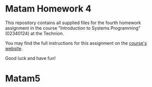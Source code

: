# Matam Homework 4

This repository contains all supplied files for the fourth homework assignment in the course "Introduction to Systems Programming" (02340124) at the Technion.

You may find the full instructions for this assignment on the [course's website](https://webcourse.cs.technion.ac.il/234124/).

Good luck and have fun!
# Matam5
